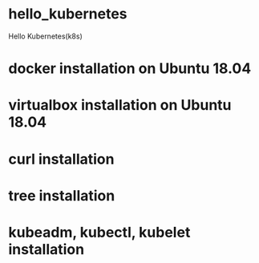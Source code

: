 # hello_kubernetes
Hello Kubernetes(k8s)

# docker installation on Ubuntu 18.04

# virtualbox installation on Ubuntu 18.04

# curl installation

# tree installation

# kubeadm, kubectl, kubelet installation
